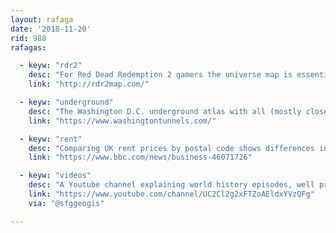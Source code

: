 ```yaml
---
layout: rafaga
date: '2018-11-20'
rid: 988
rafagas:

  - keyw: "rdr2"
    desc: "For Red Dead Redemption 2 gamers the universe map is essential as it contains markers for all relevant locations, easter eggs included"
    link: "http://rdr2map.com/"

  - keyw: "underground"
    desc: "The Washington D.C. underground atlas with all (mostly closed) tunnels providing all kinds of services in a collection of story maps"
    link: "https://www.washingtontunnels.com/"

  - keyw: "rent"
    desc: "Comparing UK rent prices by postal code shows differences in the same city up to 50%"
    link: "https://www.bbc.com/news/business-46071726"

  - keyw: "videos"
    desc: "A Youtube channel explaining world history episodes, well produced, with detailed animations, and an English language that is very easy to follow"
    link: "https://www.youtube.com/channel/UC2Cl2g2xFTZoAEldxYVzQFg"
    via: "@sfggeogis"

---
```

